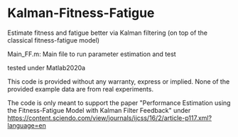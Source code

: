 # Kalman-Fitness-Fatigue
Estimate fitness and fatigue better via Kalman filtering (on top of the classical fitness-fatigue model)

Main_FF.m: 
  Main file to run parameter estimation and test

tested under Matlab2020a

This code is provided without any warranty, express or implied.
None of the provided example data are from real experiments.

The code is only meant to support the paper "Performance Estimation using the Fitness-Fatigue Model with Kalman Filter Feedback" under 
https://content.sciendo.com/view/journals/ijcss/16/2/article-p117.xml?language=en 
